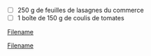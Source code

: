
 - [ ] 250 g de feuilles de lasagnes du commerce 
 - [ ] 1 boîte de 150 g de coulis de tomates

[Filename](/Recettes/Ingredients/ingredients_bechamel.md ':include')

[Filename](/Recettes/Ingredients/ingredients_bolognaise.md ':include')
